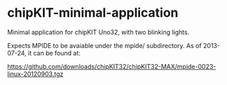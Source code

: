 chipKIT-minimal-application
===========================

Minimal application for chipKIT Uno32, with two blinking lights.

Expects MPIDE to be avaiable under the mpide/ subdirectory.  As of 2013-07-24,
it can be found at:

https://github.com/downloads/chipKIT32/chipKIT32-MAX/mpide-0023-linux-20120903.tgz

